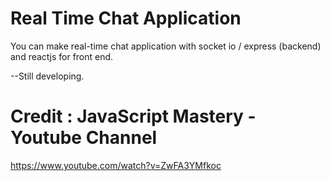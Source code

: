 # Real Time Chat Application

You can make real-time chat application with socket io / express (backend) and reactjs for front end. 

--Still developing.


# Credit : JavaScript Mastery - Youtube Channel

 https://www.youtube.com/watch?v=ZwFA3YMfkoc
